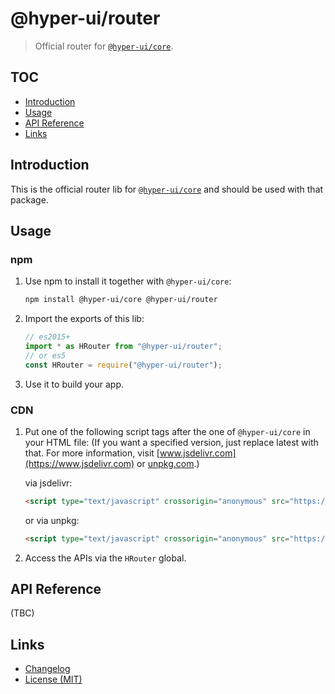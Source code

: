 # @hyper-ui/router

> Official router for [`@hyper-ui/core`](https://github.com/hyper-ui/core).

## TOC

- [Introduction](#introduction)
- [Usage](#usage)
- [API Reference](#api-reference)
- [Links](#links)

## Introduction

This is the official router lib for [`@hyper-ui/core`](https://www.npmjs.com/package/@hyper-ui/core) and should be used with that package.

## Usage

### npm

1. Use npm to install it together with `@hyper-ui/core`:

    ```bash
    npm install @hyper-ui/core @hyper-ui/router
    ```

2. Import the exports of this lib:

    ```js
    // es2015+
    import * as HRouter from "@hyper-ui/router";
    // or es5
    const HRouter = require("@hyper-ui/router");
    ```

3. Use it to build your app.

### CDN

1. Put one of the following script tags after the one of `@hyper-ui/core` in your HTML file: (If you want a specified version, just replace latest with that. For more information, visit [www.jsdelivr.com](https://www.jsdelivr.com) or [unpkg.com](https://unpkg.com).)

    via jsdelivr:

    ```html
    <script type="text/javascript" crossorigin="anonymous" src="https://cdn.jsdelivr.net/npm/@hyper-ui/router@latest"></script>
    ```

    or via unpkg:

    ```html
    <script type="text/javascript" crossorigin="anonymous" src="https://unpkg.com/@hyper-ui/router@latest"></script>
    ```

2. Access the APIs via the `HRouter` global.

## API Reference

(TBC)

## Links

- [Changelog](https://github.com/hyper-ui/router/blob/master/CHANGELOG.md)
- [License (MIT)](https://github.com/hyper-ui/router/blob/master/LICENSE)
